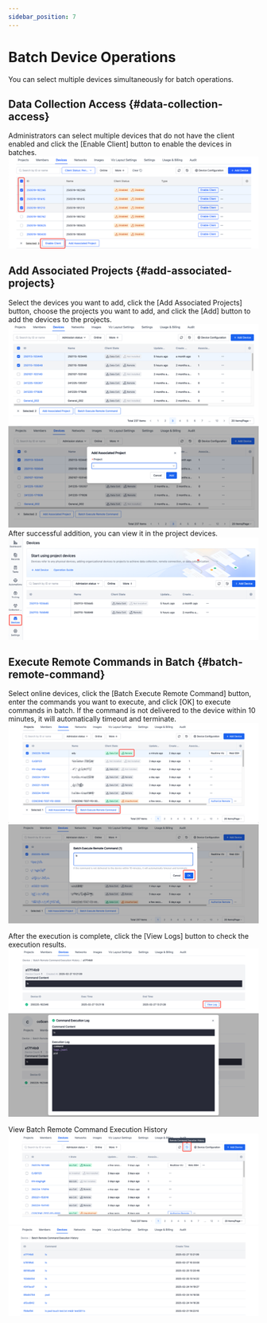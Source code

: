 ```yaml
---
sidebar_position: 7
---
```


# Batch Device Operations
You can select multiple devices simultaneously for batch operations.

## Data Collection Access {#data-collection-access}
Administrators can select multiple devices that do not have the client enabled and click the [Enable Client] button to enable the devices in batches.
![Authorize Data Coll.](./img/7-authorize-data-collection-1.png)

## Add Associated Projects {#add-associated-projects}
Select the devices you want to add, click the [Add Associated Projects] button, choose the projects you want to add, and click the [Add] button to add the devices to the projects.
![Add Associated Projects](./img/7-add-associated-projects-1.png)
![Add Associated Projects](./img/7-add-associated-projects-2.png)
After successful addition, you can view it in the project devices.
![Add Associated Projects](./img/7-add-associated-projects-3.png)

## Execute Remote Commands in Batch {#batch-remote-command}
Select online devices, click the [Batch Execute Remote Command] button, enter the commands you want to execute, and click [OK] to execute commands in batch.
If the command is not delivered to the device within 10 minutes, it will automatically timeout and terminate.
![Execute Remote Commands](./img/7-batch-remote-command-1.png)
![Execute Remote Commands](./img/7-batch-remote-command-2.png)

After the execution is complete, click the [View Logs] button to check the execution results.
![Execute Remote Commands](./img/7-batch-remote-command-3.png)
![Execute Remote Commands](./img/7-batch-remote-command-4.png)

View Batch Remote Command Execution History
![Execute Remote Commands](./img/7-batch-remote-command-5.png)
![Execute Remote Commands](./img/7-batch-remote-command-6.png)